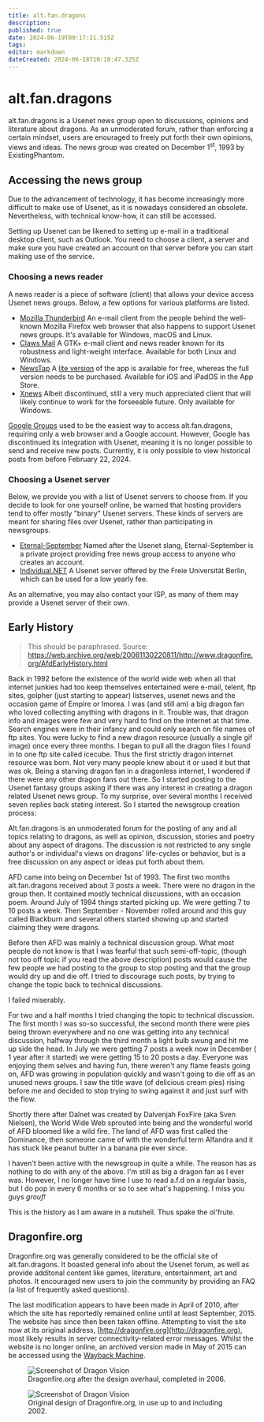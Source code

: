 ```yaml
---
title: alt.fan.dragons
description: 
published: true
date: 2024-06-19T09:17:21.515Z
tags: 
editor: markdown
dateCreated: 2024-06-18T10:18:47.325Z
---
```


# alt.fan.dragons
alt.fan.dragons is a Usenet news group open to discussions, opinions and literature about dragons. As an unmoderated forum, rather than enforcing a certain mindset, users are enouraged to freely put forth their own opinions, views and ideas. The news group was created on December 1<sup>st</sup>, 1993 by ExistingPhantom.
 
## Accessing the news group
 
Due to the advancement of technology, it has become increasingly more difficult to make use of Usenet, as it is nowadays considered an obsolete. Nevertheless, with technical know-how, it can still be accessed.

Setting up Usenet can be likened to setting up e-mail in a traditional desktop client, such as Outlook. You need to choose a client, a server and make sure you have created an account on that server before you can start making use of the service.

### Choosing a news reader
A news reader is a piece of software (client) that allows your device access Usenet news groups. Below, a few options for various platforms are listed.

* [Mozilla Thunderbird](https://www.thunderbird.net)
An e-mail client from the people behind the well-known Mozilla Firefox web browser that also happens to support Usenet news groups. It's available for Windows, macOS and Linux.
* [Claws Mail](https://www.claws-mail.org)
A GTK+ e-mail client and news reader known for its robustness and light-weight interface. Available for both Linux and Windows.
* [NewsTap](https://apps.apple.com/app/newstap-usenet-newsreader/id292410356)
A [lite version](https://apps.apple.com/app/newstap-lite-usenet-reader/id297063247) of the app is available for free, whereas the full version needs to be purchased. Available for iOS and iPadOS in the App Store.
* [Xnews](https://web.archive.org/web/20141227184804/http://xnews.newsguy.com/)
Albeit discontinued, still a very much appreciated client that will likely continue to work for the forseeable future. Only available for Windows.

[Google Groups](https://groups.google.com/g/alt.fan.dragons) used to be the easiest way to access alt.fan.dragons, requiring only a web browser and a Google account. However, Google has discontinued its integration with Usenet, meaning it is no longer possible to send and receive new posts. Currently, it is only possible to view historical posts from before February 22, 2024.

### Choosing a Usenet server
Below, we provide you with a list of Usenet servers to choose from. If you decide to look for one yourself online, be warned that hosting providers tend to offer mostly "binary" Usenet servers. These kinds of servers are meant for sharing files over Usenet, rather than participating in newsgroups.

* [Eternal-September](https://www.eternal-september.org)
Named after the Usenet slang, Eternal-September is a private project providing free news group access to anyone who creates an account.
* [Individual.NET](https://individual.net)
A Usenet server offered by the Freie Universität Berlin, which can be used for a low yearly fee.

As an alternative, you may also contact your ISP, as many of them may provide a Usenet server of their own.

## Early History
> This should be paraphrased. Source: https://web.archive.org/web/20061130220811/http://www.dragonfire.org/AfdEarlyHistory.html

Back in 1992 before the existence of the world wide web when all that internet junkies had too keep themselves entertained were e-mail, telent, ftp sites, golpher (just starting to appear) listserves, usenet news and the occasion game of Empire or Imorea. I was (and still am) a big dragon fan who loved collecting anything with dragons in it. Trouble was, that dragon info and images were few and very hard to find on the internet at that time. Search engines were in their infancy and could only search on file names of ftp sites. You were lucky to find a new dragon resource (usually a single gif image) once every three months. I began to pull all the dragon files I found in to one ftp site called icecube. Thus the first strictly dragon internet resource was born. Not very many people knew about it or used it but that was ok. Being a starving dragon fan in a dragonless internet, I wondered if there were any other dragon fans out there. So I started posting to the Usenet fantasy groups asking if there was any interest in creating a dragon related Usenet news group. To my surprise, over several months I received seven replies back stating interest. So I started the newsgroup creation process:

Alt.fan.dragons is an unmoderated forum for the posting of any and all topics relating to dragons, as well as opinion, discussion, stories and poetry about any aspect of dragons. The discussion is not restricted to any single author's or individual's views on dragons' life-cycles or behavior, but is a free discussion on any aspect or ideas put forth about them.

AFD came into being on December 1st of 1993. The first two months alt.fan.dragons received about 3 posts a week. There were no dragon in the group then. It contained mostly technical discussions, with an occasion poem. Around July of 1994 things started picking up. We were getting 7 to 10 posts a week. Then September - November rolled around and this guy called Blackburn and several others started showing up and started claiming they were dragons.

Before then AFD was mainly a technical discussion group. What most people do not know is that I was fearful that such semi-off-topic, (though not too off topic if you read the above description) posts would cause the few people we had posting to the group to stop posting and that the group would dry up and die off. I tried to discourage such posts, by trying to change the topic back to technical discussions.

I failed miserably.

For two and a half months I tried changing the topic to technical discussion. The first month I was so-so successful, the second month there were pies being thrown everywhere and no one was getting into any technical discussion, halfway through the third month a light bulb swung and hit me up side the head. In July we were getting 7 posts a week now in December ( 1 year after it started) we were getting 15 to 20 posts a day. Everyone was enjoying them selves and having fun, there weren't any flame feasts going on, AFD was growing in population quickly and wasn't going to die off as an unused news groups. I saw the title wave (of delicious cream pies) rising before me and decided to stop trying to swing against it and just surf with the flow.

Shortly there after Dalnet was created by Dalvenjah FoxFire (aka Sven Nielsen), the World Wide Web sprouted into being and the wonderful world of AFD bloomed like a wild fire. The land of AFD was first called the Dominance, then someone came of with the wonderful term Alfandra and it has stuck like peanut butter in a banana pie ever since.

I haven't been active with the newsgroup in quite a while. The reason has as nothing to do with any of the above. I'm still as big a dragon fan as I ever was. However, I no longer have time I use to read a.f.d on a regular basis, but I do pop in every 6 months or so to see what's happening. I miss you guys *grouf!*

This is the history as I am aware in a nutshell. Thus spake the ol'frute. 

## Dragonfire.org
Dragonfire.org was generally considered to be the official site of alt.fan.dragons. It boasted general info about the Usenet forum, as well as provide additonal content like games, literature, entertainment, art and photos. It encouraged new users to join the community by providing an FAQ (a list of frequently asked questions).

The last modification appears to have been made in April of 2010, after which the site has reportedly remained online until at least September, 2015. The website has since then been taken offline. Attempting to visit the site now at its original address, [http://dragonfire.org](http://dragonfire.org), most likely results in server connectivity-related error messages. Whilst the website is no longer online, an archived version made in May of 2015 can be accessed using the [Wayback Machine](https://web.archive.org/web/20150521031857/http://www.dragonfire.org/).

<figure>
  <img src="https://i.imgur.com/W9Uw0uz.png" alt="Screenshot of Dragon Vision"/>
  <figcaption>Dragonfire.org after the design overhaul, completed in 2006.</figcaption>
</figure>

<figure>
  <img src="https://i.imgur.com/KPFArUk.png" alt="Screenshot of Dragon Vision"/>
  <figcaption>Original design of Dragonfire.org, in use up to and including 2002.</figcaption>
</figure>